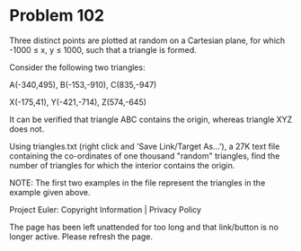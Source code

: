 #   Problem 102

   Three distinct points are plotted at random on a Cartesian plane, for
   which -1000 ≤ x, y ≤ 1000, such that a triangle is formed.

   Consider the following two triangles:

   A(-340,495), B(-153,-910), C(835,-947)

   X(-175,41), Y(-421,-714), Z(574,-645)

   It can be verified that triangle ABC contains the origin, whereas triangle
   XYZ does not.

   Using triangles.txt (right click and 'Save Link/Target As...'), a 27K text
   file containing the co-ordinates of one thousand "random" triangles, find
   the number of triangles for which the interior contains the origin.

   NOTE: The first two examples in the file represent the triangles in the
   example given above.

   Project Euler: Copyright Information | Privacy Policy

   The page has been left unattended for too long and that link/button is no
   longer active. Please refresh the page.
